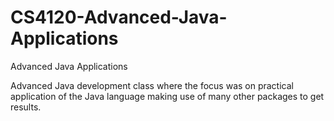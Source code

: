 # CS4120-Advanced-Java-Applications
Advanced Java Applications

Advanced Java development class where the focus was on practical application of the Java language making use of many other packages to get results.
